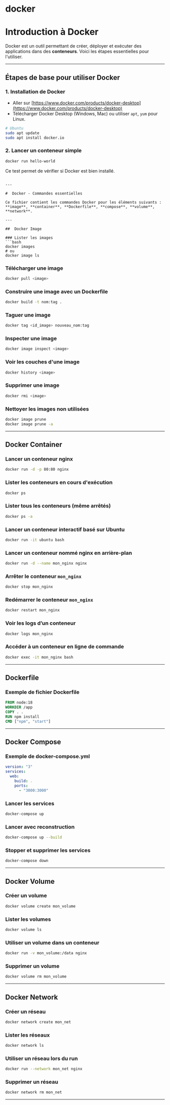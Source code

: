 # docker

#  Introduction à Docker

Docker est un outil permettant de créer, déployer et exécuter des applications dans des **conteneurs**. Voici les étapes essentielles pour l'utiliser.

---

##  Étapes de base pour utiliser Docker

### 1. Installation de Docker

- Aller sur [https://www.docker.com/products/docker-desktop](https://www.docker.com/products/docker-desktop)
- Télécharger Docker Desktop (Windows, Mac) ou utiliser `apt`, `yum` pour Linux.

```bash
# Ubuntu
sudo apt update
sudo apt install docker.io
```

### 2.  Lancer un conteneur simple

```bash
docker run hello-world
```

Ce test permet de vérifier si Docker est bien installé.


```

---

#  Docker - Commandes essentielles

Ce fichier contient les commandes Docker pour les éléments suivants : **image**, **container**, **Dockerfile**, **compose**, **volume**, **network**.

---

##  Docker Image

### Lister les images
```bash
docker images
# ou
docker image ls
```

### Télécharger une image
```bash
docker pull <image>
```

### Construire une image avec un Dockerfile
```bash
docker build -t nom:tag .
```

### Taguer une image
```bash
docker tag <id_image> nouveau_nom:tag
```

### Inspecter une image
```bash
docker image inspect <image>
```

### Voir les couches d'une image
```bash
docker history <image>
```

### Supprimer une image
```bash
docker rmi <image>
```

### Nettoyer les images non utilisées
```bash
docker image prune
docker image prune -a
```

---

##  Docker Container

### Lancer un conteneur nginx
```bash
docker run -d -p 80:80 nginx
```

### Lister les conteneurs en cours d'exécution
```bash
docker ps
```

### Lister tous les conteneurs (même arrêtés)
```bash
docker ps -a
```

### Lancer un conteneur interactif basé sur Ubuntu
```bash
docker run -it ubuntu bash
```

### Lancer un conteneur nommé nginx en arrière-plan
```bash
docker run -d --name mon_nginx nginx
```

### Arrêter le conteneur `mon_nginx`
```bash
docker stop mon_nginx
```

### Redémarrer le conteneur `mon_nginx`
```bash
docker restart mon_nginx
```

### Voir les logs d’un conteneur
```bash
docker logs mon_nginx
```

### Accéder à un conteneur en ligne de commande
```bash
docker exec -it mon_nginx bash
```

---

##  Dockerfile

### Exemple de fichier Dockerfile
```Dockerfile
FROM node:18
WORKDIR /app
COPY . .
RUN npm install
CMD ["npm", "start"]
```

---

##  Docker Compose

### Exemple de docker-compose.yml
```yaml
version: "3"
services:
  web:
    build: .
    ports:
      - "3000:3000"
```

### Lancer les services
```bash
docker-compose up
```

### Lancer avec reconstruction
```bash
docker-compose up --build
```

### Stopper et supprimer les services
```bash
docker-compose down
```

---

##  Docker Volume

### Créer un volume
```bash
docker volume create mon_volume
```

### Lister les volumes
```bash
docker volume ls
```

### Utiliser un volume dans un conteneur
```bash
docker run -v mon_volume:/data nginx
```

### Supprimer un volume
```bash
docker volume rm mon_volume
```

---

##  Docker Network

### Créer un réseau
```bash
docker network create mon_net
```

### Lister les réseaux
```bash
docker network ls
```

### Utiliser un réseau lors du run
```bash
docker run --network mon_net nginx
```

### Supprimer un réseau
```bash
docker network rm mon_net
```
---

